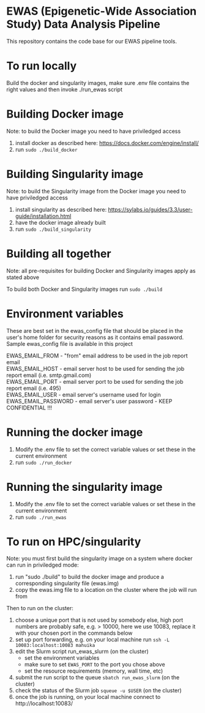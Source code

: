 # EWAS (Epigenetic-Wide Association Study)  Data Analysis Pipeline

This repository contains the code base for our EWAS pipeline tools.

# To run locally

Build the docker and singularity images, make sure .env file contains the right values and then invoke ./run_ewas script

# Building Docker image

Note: to build the Docker image you need to have priviledged access

1. install docker as described here: https://docs.docker.com/engine/install/ 
2. run `sudo ./build_docker`

# Building Singularity image

Note: to build the Singularity image from the Docker image you need to have priviledged access

1. install singularity as described here: https://sylabs.io/guides/3.3/user-guide/installation.html
2. have the docker image already built
3. run `sudo ./build_singularity`

# Building all together

Note: all pre-requisites for building Docker and Singularity images apply as stated above

To build both Docker and Singularity images run `sudo ./build`

# Environment variables

These are best set in the ewas_config file that should be placed in the user's home folder for security reasons as it contains email password. Sample ewas_config file is available in this project  

EWAS_EMAIL_FROM - "from" email address to be used in the job report email  
EWAS_EMAIL_HOST - email server host to be used for sending the job report email (i.e. smtp.gmail.com)  
EWAS_EMAIL_PORT - email server port to be used for sending the job report email (i.e. 495)  
EWAS_EMAIL_USER - email server's username used for login  
EWAS_EMAIL_PASSWORD - email server's user password - KEEP CONFIDENTIAL !!!  

# Running the docker image

1. Modify the .env file to set the correct variable values or set these in the current environment
2. run `sudo ./run_docker`

# Running the singularity image

1. Modify the .env file to set the correct variable values or set these in the current environment
2. run `sudo ./run_ewas`

# To run on HPC/singularity

Note: you must first build the singularity image on a system where docker can run in priviledged mode:

1. run "sudo ./build" to build the docker image and produce a corresponding singularity file (ewas.img) 
2. copy the ewas.img file to a location on the cluster where the job will run from

Then to run on the cluster:

1. choose a unique port that is not used by somebody else, high port numbers are probably safe,
   e.g. > 10000, here we use 10083, replace it with your chosen port in the commands below
2. set up port forwarding, e.g. on your local machine run `ssh -L 10083:localhost:10083 mahuika`
3. edit the Slurm script run_ewas_slurm (on the cluster)
   * set the environment variables
   * make sure to set `EWAS_PORT` to the port you chose above
   * set the resource requirements (memory, wall time, etc)
3. submit the run script to the queue `sbatch run_ewas_slurm` (on the cluster)
4. check the status of the Slurm job `squeue -u $USER` (on the cluster)
5. once the job is running, on your local machine connect to http://localhost:10083/
